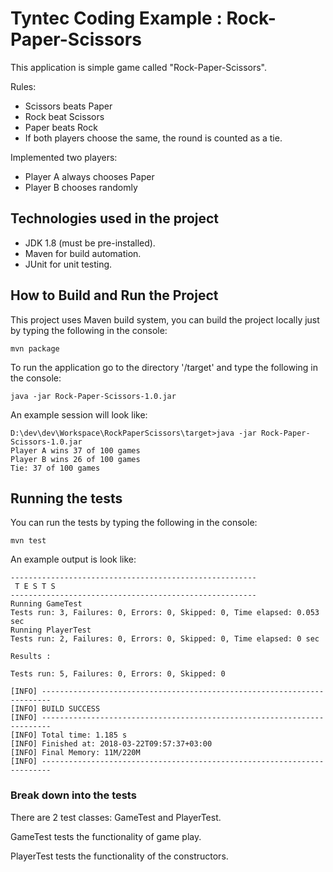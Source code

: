 # Tyntec Coding Example : Rock-Paper-Scissors

This application is simple game called "Rock-Paper-Scissors". 

Rules:
* Scissors beats Paper
* Rock beat Scissors
* Paper beats Rock
* If both players choose the same, the round is counted as a tie.

Implemented two players:
* Player A always chooses Paper
* Player B chooses randomly

## Technologies used in the project

* JDK 1.8 (must be pre-installed).
* Maven for build automation.
* JUnit for unit testing.

## How to Build and Run the Project

This project uses Maven build system, you can build the project locally just by typing
the following in the console:

    mvn package

To run the application go to the directory '/target' and type the following in the console:

    java -jar Rock-Paper-Scissors-1.0.jar

An example session will look like:

    D:\dev\dev\Workspace\RockPaperScissors\target>java -jar Rock-Paper-Scissors-1.0.jar
    Player A wins 37 of 100 games
    Player B wins 26 of 100 games
    Tie: 37 of 100 games

## Running the tests

You can run the tests by typing the following in the console:

    mvn test

An example output is look like:

    -------------------------------------------------------
     T E S T S
    -------------------------------------------------------
    Running GameTest
    Tests run: 3, Failures: 0, Errors: 0, Skipped: 0, Time elapsed: 0.053 sec
    Running PlayerTest
    Tests run: 2, Failures: 0, Errors: 0, Skipped: 0, Time elapsed: 0 sec
    
    Results :
    
    Tests run: 5, Failures: 0, Errors: 0, Skipped: 0
    
    [INFO] ------------------------------------------------------------------------
    [INFO] BUILD SUCCESS
    [INFO] ------------------------------------------------------------------------
    [INFO] Total time: 1.185 s
    [INFO] Finished at: 2018-03-22T09:57:37+03:00
    [INFO] Final Memory: 11M/220M
    [INFO] ------------------------------------------------------------------------

### Break down into the tests

There are 2 test classes: GameTest and PlayerTest.

GameTest tests the functionality of game play.

PlayerTest tests the functionality of the constructors.
